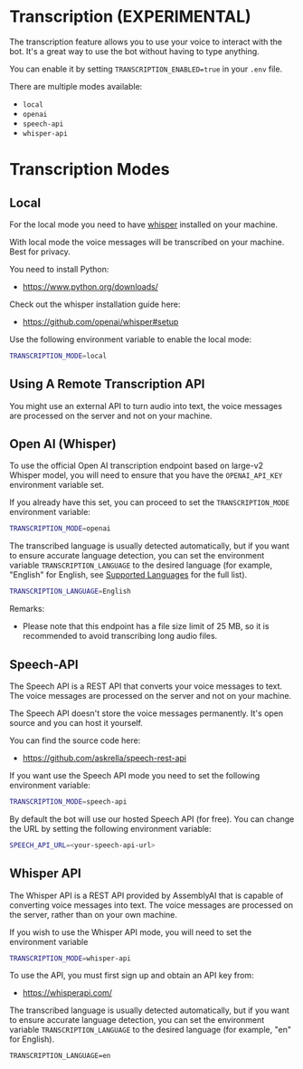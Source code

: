 # Transcription (EXPERIMENTAL)

The transcription feature allows you to use your voice to interact with the bot.
It's a great way to use the bot without having to type anything.

You can enable it by setting `TRANSCRIPTION_ENABLED=true` in your `.env` file.

There are multiple modes available:

-   `local`
-   `openai`
-   `speech-api`
-   `whisper-api`

# Transcription Modes

## Local

For the local mode you need to have [whisper](https://github.com/openai/whisper) installed on your machine.

With local mode the voice messages will be transcribed on your machine. Best for privacy.

You need to install Python:

-   https://www.python.org/downloads/

Check out the whisper installation guide here:

-   https://github.com/openai/whisper#setup

Use the following environment variable to enable the local mode:

```bash
TRANSCRIPTION_MODE=local
```

## Using A Remote Transcription API

You might use an external API to turn audio into text, the voice messages are processed on the server and not on your machine.

## Open AI (Whisper)

To use the official Open AI transcription endpoint based on large-v2 Whisper model, you will need to ensure that you have the `OPENAI_API_KEY` environment variable set.

If you already have this set, you can proceed to set the `TRANSCRIPTION_MODE` environment variable:

```bash
TRANSCRIPTION_MODE=openai
```

The transcribed language is usually detected automatically, but if you want to ensure accurate language detection, you can set the environment variable `TRANSCRIPTION_LANGUAGE` to the desired language (for example, "English" for English, see [Supported Languages](https://github.com/openai/whisper#available-models-and-languages) for the full list).

```bash
TRANSCRIPTION_LANGUAGE=English
```

Remarks:

-   Please note that this endpoint has a file size limit of 25 MB, so it is recommended to avoid transcribing long audio files.

## Speech-API

The Speech API is a REST API that converts your voice messages to text. The voice messages are processed on the server and not on your machine.

The Speech API doesn't store the voice messages permanently. It's open source and you can host it yourself.

You can find the source code here:

-   https://github.com/askrella/speech-rest-api

If you want use the Speech API mode you need to set the following environment variable:

```bash
TRANSCRIPTION_MODE=speech-api
````

By default the bot will use our hosted Speech API (for free). You can change the URL by setting the following environment variable:

```bash
SPEECH_API_URL=<your-speech-api-url>
```

## Whisper API

The Whisper API is a REST API provided by AssemblyAI that is capable of converting voice messages into text. The voice messages are processed on the server, rather than on your own machine.

If you wish to use the Whisper API mode, you will need to set the environment variable

```bash
TRANSCRIPTION_MODE=whisper-api
```

To use the API, you must first sign up and obtain an API key from:

-   https://whisperapi.com/

The transcribed language is usually detected automatically, but if you want to ensure accurate language detection, you can set the environment variable `TRANSCRIPTION_LANGUAGE` to the desired language (for example, "en" for English).

```
TRANSCRIPTION_LANGUAGE=en
```
